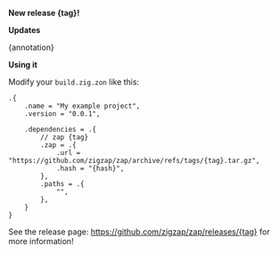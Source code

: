__**New release {tag}!**__

**Updates**

{annotation}

**Using it**

Modify your `build.zig.zon` like this:

```zig
.{
    .name = "My example project",
    .version = "0.0.1",

    .dependencies = .{
        // zap {tag}
        .zap = .{
            .url = "https://github.com/zigzap/zap/archive/refs/tags/{tag}.tar.gz",
            .hash = "{hash}",
        },
        .paths = .{
            "",
        },
    }
}

```

See the release page: https://github.com/zigzap/zap/releases/{tag} for more information!

